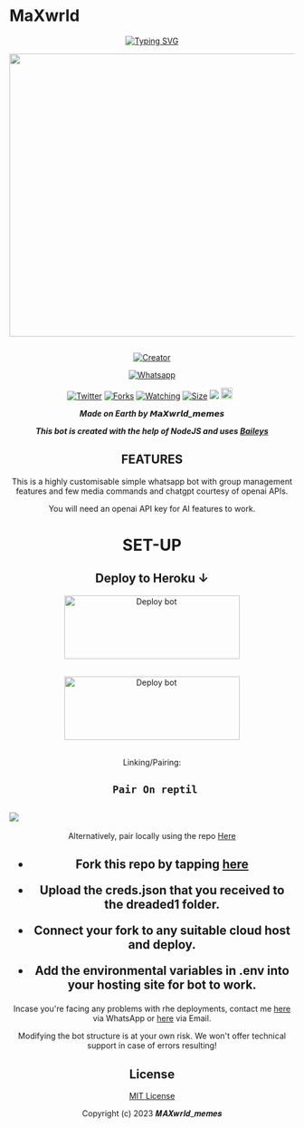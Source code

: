 # MaXwrld
<div align="center">
<a href="https://git.io/typing-svg"><img src="https://readme-typing-svg.demolab.com?font=Black+Ops+One&size=50&pause=1000&color=1BAFBAFF&center=true&width=910&height=100&lines=𝙅𝙐𝙄𝘾𝙀_𝙒𝙍𝙇𝘿99;WHATSAPP+BOT;CREATED+BY+MaXwrld_Memes" alt="Typing SVG" /></a>
  </p>
  
<p align="center">
<img src="https://telegra.ph/file/2ee43c1b3725dcc17ccfc.jpg" width="650" height="500"/>
</p>
<p align="center">
  <a href="#"><img src="http://readme-typing-svg.herokuapp.com?color=d1fa02&center=true&vCenter=true&multiline=false&lines=JUICE_WRLD+WHATSAPP+BOT" alt="">
</p>
<p align="center">
<a href="#"><img title="Creator" src="https://img.shields.io/badge/Creator-MaXwrld_Memes-red.svg?style=for-the-badge&logo=github"></a>
</p>
<p align="center">
<a href="'https://wa.me/254742516017yoh+𝙈𝙖𝙓𝙬𝙧𝙡𝙙_𝙈𝙀𝙈𝙀𝙎 +nishow+venye+nitadeploy+JUICE_WRLD99'"><img title="Whatsapp" src="'https://wa.me/12562560078yoh𝙈𝘼𝙓𝙒𝙍𝙇𝘿_𝙈𝙀𝙈𝙀𝙎 +nishow+venye+nitadeploy+JUICE_WRLD99'?color=green&style=flat-square"></a>
  
<a href="https://wa.me/254742516017yoh+𝙈𝘼𝙓𝙒𝙍𝙇𝘿_𝙈𝙀𝙈𝙀𝙎"><img title="Twitter" src="https://x.com/NSirm5?s=09?color=black&style=flat-square"></a>
<a href="https://github.com/maxwrldmemes/JUICE_WRLD99/network/members"><img title="Forks" src="https://img.shields.io/github/fork/maxwrldmemes/JUICE_WRLD99?color=yellow&style=flat-square"></a>
<a href="https://github.com/owlai01/drex-ai/watchers"><img title="Watching" src="https://img.shields.io/github/watchers/drexmose/drex-ai?label=Watchers&color=red&style=flat-square"></a>
<a href="https://github.com/maxwrldmemes/JUICE_WRLD99/"><img title="Size" src="https://img.shields.io/github/repo-size/AlipBot/Api-Alpis?style=flat-square&color=darkred"></a>
<a href="https://hits.seeyoufarm.com"><img src="https://hits.seeyoufarm.com/api/count/incr/badge.svg?url=https://github.com/owlai01/Owl-Ai/%2Fhit-counter&count_bg=%2379C83D&title_bg=%23555555&icon=probot.svg&icon_color=%2304FF00&title=hits&edge_flat=false"/></a>
<a href="https://github.com/owlai01/JUICE_WRLD99/graphs/commit-activity"><img height="20" src="https://img.shields.io/badge/Maintained-No-red.svg"></a>&nbsp;&nbsp;
</p>


***Made on Earth by 𝙈𝙖𝙓𝙬𝙧𝙡𝙙_𝙢𝙚𝙢𝙚𝙨***


***This bot is created with the help of NodeJS and uses [Baileys](https://github.com/adiwajshing/Baileys)***

## FEATURES
This is a highly customisable simple whatsapp bot with group management features and few media commands and chatgpt courtesy of openai APIs.

You will need an openai API key for AI features to work.

# SET-UP

## Deploy to Heroku ↓

<a href="https://github.com/maxwrldmemes/deploy-JUICE_WRLD99/fork" target="blank"><img align="center" src="https://telegra.ph/file/2ee43c1b3725dcc17ccfc.jpg" alt="Deploy bot" height="112" width="310" /></a>
  <div>
<br>
<a href="https://dashboard.heroku.com/new-app?template=https://github.com/{GitHubUsername}/JUICE_WRLD99"
" target="blank"><img align="center" src="https://i.imgur.com/6rs61MY.png" alt="Deploy bot" height="112" width="310" /></a>
  <div>
<br>
    
Linking/Pairing:


## ` Pair On reptil`
<h2 align="left">  <a href="https://replit.com/@botdreaded/Pairing-Dreaded"><img src="https://repl.it/badge/github/quiec/whatsasena" />
</a>
</h2>

Alternatively, pair locally using the repo [Here](https://github.com/Fortunatusmokaya/DREADED-PAIRING)

    
<h2 align="center">   



    
<h2 align="center">   

- Fork this repo by tapping  [here](https://github.com/maxwrldmemes/JUICE_WRLD99/fork)


- Upload the creds.json that you received to the dreaded1 folder.

- Connect your fork to any suitable cloud host and deploy.

- Add the environmental variables in .env into your hosting site for bot to work.
</h2>
 
     

    
 



Incase you're facing any problems with rhe deployments, contact me  [here](https://wa.me/254742516017) via WhatsApp or [here](maxwrld254@gmail.com) via Email.

Modifying the bot structure is at your own risk. We won't offer technical support in case of errors resulting!


## License

[MIT License](https://https://github.com/drexmose/Cdrex-ai/blob/main/LICENSE)

Copyright (c) 2023 𝑴𝑨𝑿𝒘𝒓𝒍𝒅_𝒎𝒆𝒎𝒆𝒔


